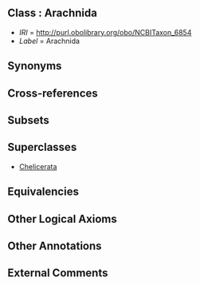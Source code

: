 
## Class : Arachnida

 * *IRI* = http://purl.obolibrary.org/obo/NCBITaxon_6854
 * *Label* = Arachnida

## Synonyms


## Cross-references


## Subsets


## Superclasses

 * [Chelicerata](../../NCBITaxon/43/NCBITaxon_6843.md)

## Equivalencies


## Other Logical Axioms


## Other Annotations


## External Comments

